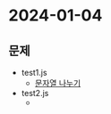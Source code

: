 # 2024-01-04
## 문제
* test1.js 
    * [문자열 나누기](https://school.programmers.co.kr/learn/courses/30/lessons/140108)
* test2.js
    * []() 

